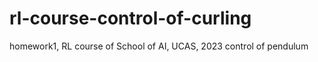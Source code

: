 # rl-course-control-of-curling
homework1, RL course of School of AI, UCAS, 2023
control of pendulum
